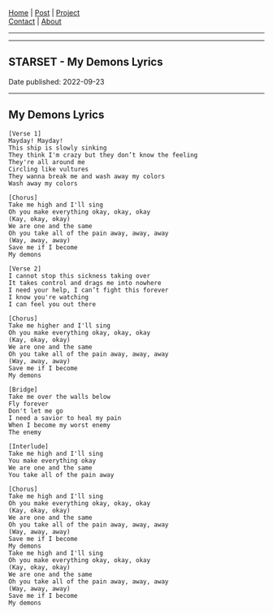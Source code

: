 <nav>
<a href="../index.html">Home</a>
|
<a href="../post.html">Post</a>
|
<a href="../project.html">Project</a>
<nav class="div-right">
<a href="../contact.html">Contact</a>
|
<a href="../about.html">About</a>
</nav>
</header>
<hr><hr>
<main>
<!-- Your Content Start After This Line -->


# STARSET - My Demons Lyrics

Date published: 2022-09-23

---

## My Demons Lyrics

```
[Verse 1]
Mayday! Mayday!
This ship is slowly sinking
They think I'm crazy but they don’t know the feeling
They're all around me
Circling like vultures
They wanna break me and wash away my colors
Wash away my colors

[Chorus]
Take me high and I'll sing
Oh you make everything okay, okay, okay
(Kay, okay, okay)
We are one and the same
Oh you take all of the pain away, away, away
(Way, away, away)
Save me if I become
My demons

[Verse 2]
I cannot stop this sickness taking over
It takes control and drags me into nowhere
I need your help, I can’t fight this forever
I know you're watching
I can feel you out there

[Chorus]
Take me higher and I'll sing
Oh you make everything okay, okay, okay
(Kay, okay, okay)
We are one and the same
Oh you take all of the pain away, away, away
(Way, away, away)
Save me if I become
My demons

[Bridge]
Take me over the walls below
Fly forever
Don't let me go
I need a savior to heal my pain
When I become my worst enemy
The enemy

[Interlude]
Take me high and I'll sing
You make everything okay
We are one and the same
You take all of the pain away

[Chorus]
Take me high and I'll sing
Oh you make everything okay, okay, okay
(Kay, okay, okay)
We are one and the same
Oh you take all of the pain away, away, away
(Way, away, away)
Save me if I become
My demons
Take me high and I'll sing
Oh you make everything okay, okay, okay
(Kay, okay, okay)
We are one and the same
Oh you take all of the pain away, away, away
(Way, away, away)
Save me if I become
My demons
```
